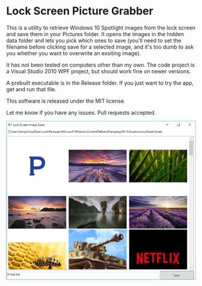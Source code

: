 Lock Screen Picture Grabber
===========================

This is a utility to retrieve Windows 10 Spotlight images from the lock screen and save
them in your Pictures folder. It opens the images in the hidden data folder and lets you
pick which ones to save (you'll need to set the filename before clicking save for a
selected image, and it's too dumb to ask you whether you want to overwrite an exsiting image).

It has not been tested on computers other than my own. The code project is a Visual Studio 2010
WPF project, but should work fine on newer versions.

A prebuilt executable is in the Release folder. If you just want to try the app, get and run that
file.

This software is released under the MIT license.

Let me know if you have any issues. Pull requests accepted.

![Lock Screen Picture Grabber](https://github.com/Xangis/LockScreenPictureGrabber/blob/master/images/LockScreenImageSaver.png)
